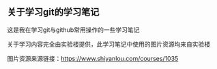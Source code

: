 ## 关于学习git的学习笔记



这是我在学习git与github常用操作的一些学习笔记



关于学习内容完全由实验楼提供，此学习笔记中使用的图片资源均来自实验楼



图片资源来源链接：https://www.shiyanlou.com/courses/1035



